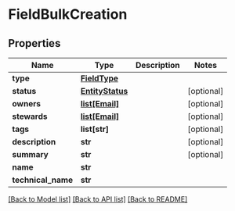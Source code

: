 # FieldBulkCreation

## Properties
Name | Type | Description | Notes
------------ | ------------- | ------------- | -------------
**type** | [**FieldType**](FieldType.md) |  | 
**status** | [**EntityStatus**](EntityStatus.md) |  | [optional] 
**owners** | [**list[Email]**](Email.md) |  | [optional] 
**stewards** | [**list[Email]**](Email.md) |  | [optional] 
**tags** | **list[str]** |  | [optional] 
**description** | **str** |  | [optional] 
**summary** | **str** |  | [optional] 
**name** | **str** |  | 
**technical_name** | **str** |  | 

[[Back to Model list]](../README.md#documentation-for-models) [[Back to API list]](../README.md#documentation-for-api-endpoints) [[Back to README]](../README.md)

